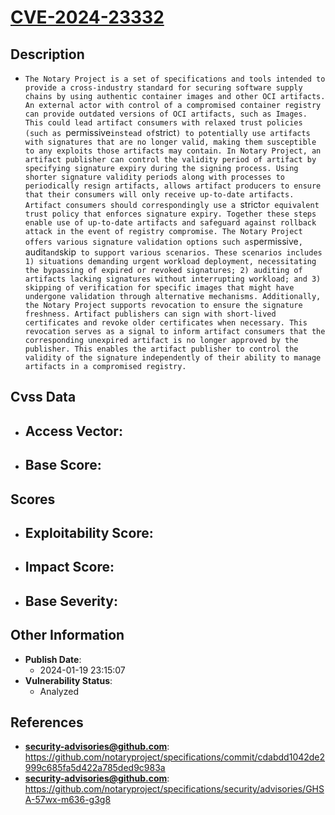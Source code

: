 
# [CVE-2024-23332](https://github.com/notaryproject/specifications/commit/cdabdd1042de2999c685fa5d422a785ded9c983a)

## Description

- `The Notary Project is a set of specifications and tools intended to provide a cross-industry standard for securing software supply chains by using authentic container images and other OCI artifacts. An external actor with control of a compromised container registry can provide outdated versions of OCI artifacts, such as Images. This could lead artifact consumers with relaxed trust policies (such as `permissive` instead of `strict`) to potentially use artifacts with signatures that are no longer valid, making them susceptible to any exploits those artifacts may contain. In Notary Project, an artifact publisher can control the validity period of artifact by specifying signature expiry during the signing process. Using shorter signature validity periods along with processes to periodically resign artifacts, allows artifact producers to ensure that their consumers will only receive up-to-date artifacts. Artifact consumers should correspondingly use a `strict` or equivalent trust policy that enforces signature expiry. Together these steps enable use of up-to-date artifacts and safeguard against rollback attack in the event of registry compromise. The Notary Project offers various signature validation options such as `permissive`, `audit` and `skip` to support various scenarios. These scenarios includes 1) situations demanding urgent workload deployment, necessitating the bypassing of expired or revoked signatures; 2) auditing of artifacts lacking signatures without interrupting workload; and 3) skipping of verification for specific images that might have undergone validation through alternative mechanisms. Additionally, the Notary Project supports revocation to ensure the signature freshness. Artifact publishers can sign with short-lived certificates and revoke older certificates when necessary. This revocation serves as a signal to inform artifact consumers that the corresponding unexpired artifact is no longer approved by the publisher. This enables the artifact publisher to control the validity of the signature independently of their ability to manage artifacts in a compromised registry.`

## Cvss Data

- **Access Vector**:
  - 
- **Base Score**:
  - 

## Scores

- **Exploitability Score**:
  - 
- **Impact Score**:
  - 
- **Base Severity**:
  - 

## Other Information

- **Publish Date**:
  - 2024-01-19 23:15:07
- **Vulnerability Status**:
  - Analyzed

## References

- **security-advisories@github.com**: https://github.com/notaryproject/specifications/commit/cdabdd1042de2999c685fa5d422a785ded9c983a
- **security-advisories@github.com**: https://github.com/notaryproject/specifications/security/advisories/GHSA-57wx-m636-g3g8
